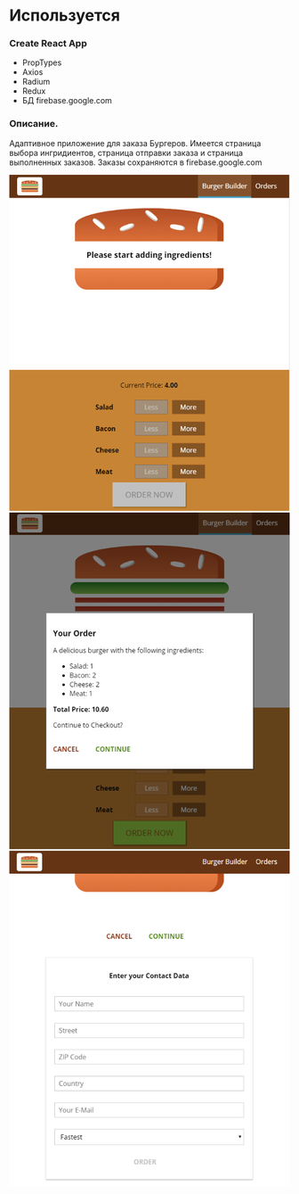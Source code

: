 
Используется
=====================
### Create React App 
* PropTypes 
* Axios 
* Radium 
* Redux
* БД firebase.google.com

### Описание. 
 Адаптивное приложение для заказа Бургеров. 
 Имеется страница выбора ингридиентов, страница отправки заказа и страница выполненных заказов.
 Заказы сохраняются в firebase.google.com
 
 ![Image alt](https://github.com/EsKaRioT/ReactReduxBurgerApp/raw/master/2018-02-01_182509.png)
 ![Image alt](https://github.com/EsKaRioT/ReactReduxBurgerApp/raw/master/2018-02-01_182557.png)
 ![Image alt](https://github.com/EsKaRioT/ReactReduxBurgerApp/raw/master/2018-02-01_182710.png)

